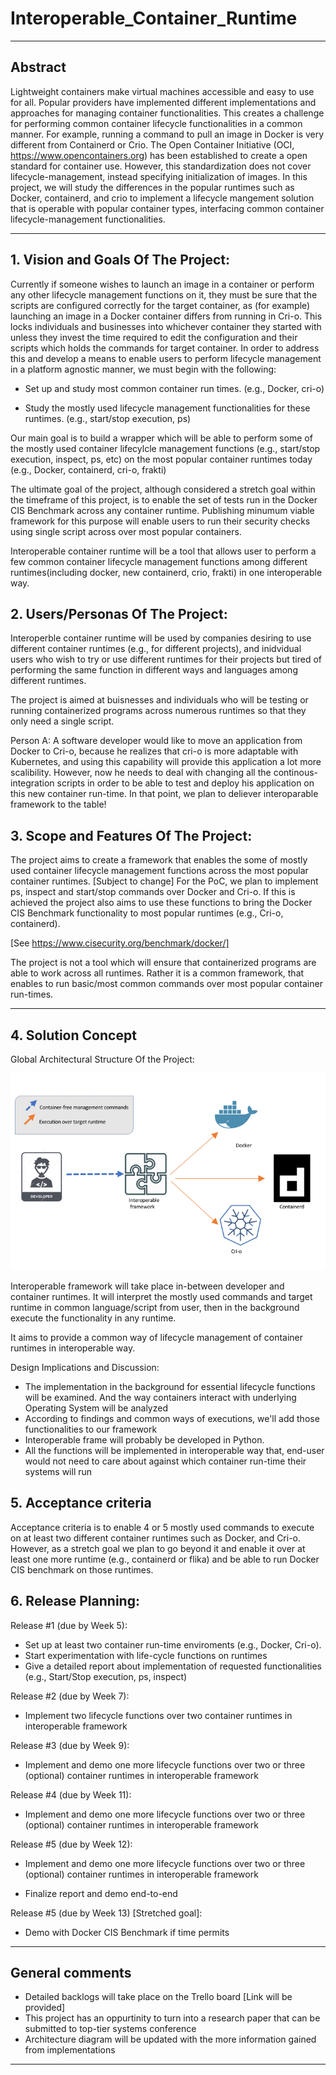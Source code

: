 # Interoperable_Container_Runtime
** **

## Abstract

Lightweight containers make virtual machines accessible and easy to use for all. Popular providers have implemented different implementations and approaches for managing container functionalities. This creates a challenge for performing common container lifecycle functionalities in a common manner. For example, running a command to pull an image in Docker is very different from Containerd or Crio. The Open Container Initiative (OCI, https://www.opencontainers.org) has been established to create a open standard for container use. However, this standardization does not cover lifecycle-management, instead specifying initialization of images.  In this project, we will study the differences in the popular runtimes such as Docker, containerd, and crio to implement a lifecycle mangement solution that is operable with popular container types, interfacing common container lifecycle-management functionalities. 


** **

## 1.   Vision and Goals Of The Project:

Currently if someone wishes to launch an image in a container or perform any other lifecycle management functions on it, they must be sure that the scripts are configured correctly for the target container, as (for example) launching an image in a Docker container differs from running in Cri-o. This locks individuals and businesses into whichever container they started with unless they invest the time required to edit the configuration and their scripts which holds the commands for target container. In order to address this and develop a means to enable users to perform lifecycle management in a platform agnostic manner, we must begin with the following:

* Set up and study most common container run times. (e.g., Docker, cri-o)

* Study the mostly used lifecycle management functionalities for these runtimes. (e.g., start/stop execution, ps)

Our main goal is to build a wrapper which will be able to perform some of the mostly used container lifecylcle management functions (e.g., start/stop execution, inspect, ps, etc) on the most popular container runtimes today (e.g., Docker, containerd, cri-o, frakti)

The ultimate goal of the project, although considered a stretch goal within the timeframe of this project, is to enable the set of tests run in the Docker CIS Benchmark across any container runtime. Publishing minumum viable framework for this purpose will enable users to run their security checks using single script across over most popular containers.

Interoperable container runtime will be a tool that allows user to perform a few common container lifecycle management functions among different runtimes(including docker, new containerd, crio, frakti) in one interoperable way. 

## 2. Users/Personas Of The Project:
Interoperble container runtime will be used by companies desiring to use different container runtimes (e.g., for different projects), and inidvidual users who wish to try or use different runtimes for their projects but tired of performing the same function in different ways and languages among different runtimes.

The project is aimed at buisnesses and individuals who will be testing or running containerized programs across numerous runtimes so that they only need a single script. 

Person A: A software developer would like to move an application from Docker to Cri-o, because he realizes that cri-o is more adaptable with Kubernetes, and using this capability will provide this application a lot more scalibility. However, now he needs to deal with changing all the continous-integration scripts in order to be able to test and deploy his application on this new container run-time. In that point, we plan to deliever interoparable framework to the table!


## 3.   Scope and Features Of The Project:


The project aims to create a framework that enables the some of mostly used container lifecycle management functions across the most popular container runtimes. 
[Subject to change] For the PoC, we plan to implement ps, inspect and start/stop commands over Docker and Cri-o. 
If this is achieved the project also aims to use these functions to bring the Docker CIS Benchmark functionality to most popular runtimes (e.g., Cri-o, containerd). 

[See https://www.cisecurity.org/benchmark/docker/]

The project is not a tool which will ensure that containerized programs are able to work across all runtimes. Rather it is a common framework, that enables to run basic/most common commands over most popular container run-times. 


** **

## 4. Solution Concept

Global Architectural Structure Of the Project:

![alt text](https://github.com/BU-NU-CLOUD-F19/Interoperable_Container_Runtime/blob/master/cloud-architecture.png "Hover text")

Interoperable framework will take place in-between developer and container runtimes. It will interpret the mostly used commands and target runtime in common language/script from user, then in the background execute the functionality in any runtime. 

It aims to provide a common way of lifecycle management of container runtimes in interoperable way.

Design Implications and Discussion:

* The implementation in the background for essential lifecycle functions will be examined. And the way containers interact with underlying Operating System will be analyzed
* According to findings and common ways of executions, we'll add those functionalities to our framework
* Interoperable frame will probably be developed in Python. 
* All the functions will be implemented in interoperable way that, end-user would not need to care about against which container run-time their systems will run

## 5. Acceptance criteria

Acceptance criteria is to enable 4 or 5 mostly used commands to execute on at least two different container runtimes such as Docker, and Cri-o. However, as a stretch goal we plan to go beyond it and enable it over at least one more runtime (e.g., containerd or flika) and be able to run Docker CIS benchmark on those runtimes.


## 6.  Release Planning:

Release #1 (due by Week 5): 

* Set up at least two container run-time enviroments (e.g., Docker, Cri-o). 
* Start experimentation with life-cycle functions on runtimes
* Give a detailed report about implementation of requested functionalities (e.g., Start/Stop execution, ps, inspect)

Release #2 (due by Week 7): 

* Implement two lifecycle functions over two container runtimes in interoperable framework

Release #3 (due by Week 9): 

* Implement and demo one more lifecycle functions over two or three (optional) container runtimes in interoperable framework

Release #4 (due by Week 11): 

* Implement and demo one more lifecycle functions over two or three (optional) container runtimes in interoperable framework

Release #5 (due by Week 12): 

* Implement and demo one more lifecycle functions over two or three (optional) container runtimes in interoperable framework

* Finalize report and demo end-to-end

Release #5 (due by Week 13) [Stretched goal]: 

* Demo with Docker CIS Benchmark if time permits


** **

## General comments

* Detailed backlogs will take place on the Trello board [Link will be provided]
* This project has an oppurtinity to turn into a research paper that can be submitted to top-tier systems conference
* Architecture diagram will be updated with the more information gained from implementations


** **


